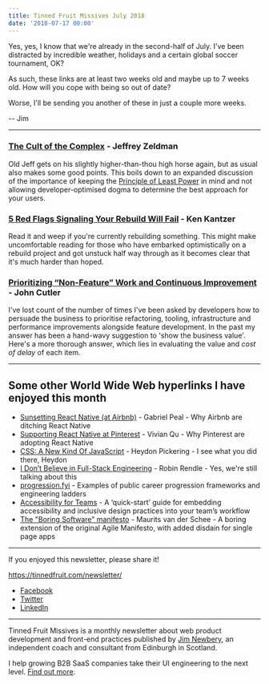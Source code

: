 ```yaml
---
title: Tinned Fruit Missives July 2018
date: '2018-07-17 00:00'
---
```


Yes, yes, I know that we're already in the second-half of July. I've been distracted by incredible weather, holidays and a certain global soccer tournament, OK?

As such, these links are at least two weeks old and maybe up to 7 weeks old. How will you cope with being so out of date?

Worse, I'll be sending you another of these in just a couple more weeks.

-- Jim

---

### [The Cult of the Complex](https://alistapart.com/article/cult-of-the-complex) - Jeffrey Zeldman

Old Jeff gets on his slightly higher-than-thou high horse again, but as usual also makes some good points. This boils down to an expanded discussion of the importance of keeping the [Principle of Least Power](https://www.w3.org/DesignIssues/Principles.html#PLP) in mind and not allowing developer-optimised dogma to determine the best approach for your users.

### [5 Red Flags Signaling Your Rebuild Will Fail](https://www.pkc.io/blog/five-red-flags-signaling-your-rebuild-will-fail/) - Ken Kantzer

Read it and weep if you're currently rebuilding something. This might make uncomfortable reading for those who have embarked optimistically on a rebuild project and got unstuck half way through as it becomes clear that it's much harder than hoped.

### [Prioritizing “Non-Feature” Work and Continuous Improvement](https://hackernoon.com/prioritizing-non-feature-work-and-continuous-improvement-bad2a612d860) - John Cutler

I've lost count of the number of times I've been asked by developers how to persuade the business to prioritise refactoring, tooling, infrastructure and performance improvements alongside feature development. In the past my answer has been a hand-wavy suggestion to 'show the business value'. Here's a more thorough answer, which lies in evaluating the value and _cost of delay_ of each item.

---

## Some other World Wide Web hyperlinks I have enjoyed this month

* [Sunsetting React Native (at Airbnb)](https://medium.com/airbnb-engineering/sunsetting-react-native-1868ba28e30a) - Gabriel Peal - Why Airbnb are ditching React Native
* [Supporting React Native at Pinterest](https://medium.com/@Pinterest_Engineering/supporting-react-native-at-pinterest-f8c2233f90e6) - Vivian Qu - Why Pinterest are adopting React Native
* [CSS: A New Kind Of JavaScript](https://medium.com/@Heydon/css-a-new-kind-of-javascript-fcf730d33ce7) - Heydon Pickering - I see what you did there, Heydon
* [I Don’t Believe in Full-Stack Engineering](https://robinrendle.com/notes/i-dont-believe-in-full-stack-engineering/) - Robin Rendle - Yes, we're still talking about this
* [progression.fyi](http://www.progression.fyi/) - Examples of public career progression frameworks and engineering ladders
* [Accessibility for Teams](https://accessibility.digital.gov/) - A ‘quick-start’ guide for embedding accessibility and inclusive design practices into your team’s workflow
* [The "Boring Software" manifesto](https://tqdev.com/2018-the-boring-software-manifesto) - Maurits van der Schee - A boring extension of the original Agile Manifesto, with added disdain for single page apps

---

If you enjoyed this newsletter, please share it!

https://tinnedfruit.com/newsletter/

* [Facebook](https://v.gd/Yq5MWW)
* [Twitter](https://v.gd/1SYOdJ)
* [LinkedIn](https://v.gd/LevaZh)

---

Tinned Fruit Missives is a monthly newsletter about web product development and front-end practices published by [Jim Newbery](https://tinnedfruit.com), an independent coach and consultant from Edinburgh in Scotland.

I help growing B2B SaaS companies take their UI engineering to the next level. [Find out more](https://tinnedfruit.com).
